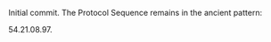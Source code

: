 Initial commit. The Protocol Sequence remains in the ancient pattern: 


















































































54.21.08.97.
